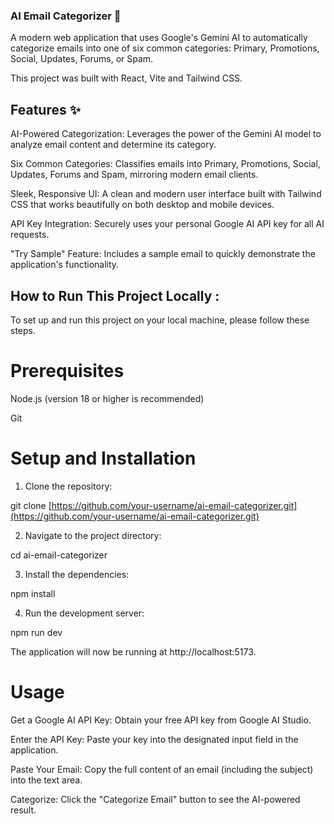 ### AI Email Categorizer 📧

A modern web application that uses Google's Gemini AI to automatically categorize emails into one of six common categories: Primary, Promotions, Social, Updates, Forums, or Spam.

This project was built with React, Vite and Tailwind CSS.

## Features ✨

AI-Powered Categorization: Leverages the power of the Gemini AI model to analyze email content and determine its category.

Six Common Categories: Classifies emails into Primary, Promotions, Social, Updates, Forums and Spam, mirroring modern email clients.

Sleek, Responsive UI: A clean and modern user interface built with Tailwind CSS that works beautifully on both desktop and mobile devices.

API Key Integration: Securely uses your personal Google AI API key for all AI requests.

"Try Sample" Feature: Includes a sample email to quickly demonstrate the application's functionality.

## How to Run This Project Locally :

To set up and run this project on your local machine, please follow these steps.

# Prerequisites

Node.js (version 18 or higher is recommended)

Git

# Setup and Installation

1. Clone the repository:

git clone [https://github.com/your-username/ai-email-categorizer.git](https://github.com/your-username/ai-email-categorizer.git)

2. Navigate to the project directory:

cd ai-email-categorizer

3. Install the dependencies:

npm install

4. Run the development server:

npm run dev

The application will now be running at http://localhost:5173.

# Usage

Get a Google AI API Key: Obtain your free API key from Google AI Studio.

Enter the API Key: Paste your key into the designated input field in the application.

Paste Your Email: Copy the full content of an email (including the subject) into the text area.

Categorize: Click the "Categorize Email" button to see the AI-powered result.
